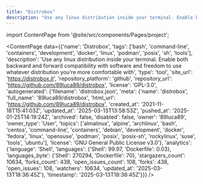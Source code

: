 ```yaml
---
title: "Distrobox"
description: "Use any linux distribution inside your terminal. Enable both backward and forward compatibility with software and freedom to use whatever distribution you’re more comfortable with"
---
```

import ContentPage from '@site/src/components/Pages/project';

<ContentPage
    data={{'name': 'Distrobox', 'tags': ['bash', 'command-line', 'containers', 'development', 'docker', 'linux', 'podman', 'posix', 'sh', 'tools'], 'description': 'Use any linux distribution inside your terminal. Enable both backward and forward compatibility with software and freedom to use whatever distribution you’re more comfortable with', 'type': 'tool', 'site_url': 'https://distrobox.it', 'repository_platform': 'github', 'repository_url': 'https://github.com/89luca89/distrobox', 'license': 'GPL-3.0', 'autogenerated': {'filename': 'distrobox.json', 'meta': {'name': 'distrobox', 'full_name': '89luca89/distrobox', 'html_url': 'https://github.com/89luca89/distrobox', 'created_at': '2021-11-18T15:41:03Z', 'updated_at': '2025-03-13T13:58:53Z', 'pushed_at': '2025-01-25T14:19:24Z', 'archived': false, 'disabled': false, 'owner': '89luca89', 'owner_type': 'User', 'topics': ['almalinux', 'alpine', 'archlinux', 'bash', 'centos', 'command-line', 'containers', 'debian', 'development', 'docker', 'fedora', 'linux', 'opensuse', 'podman', 'posix', 'posix-sh', 'rockylinux', 'suse', 'tools', 'ubuntu'], 'license': 'GNU General Public License v3.0'}, 'analytics': {'language': 'Shell', 'languages': {'Shell': 99.97, 'Dockerfile': 0.03}, 'languages_byte': {'Shell': 270294, 'Dockerfile': 70}, 'stargazers_count': 10634, 'forks_count': 438, 'open_issues_count': 108, 'forks': 438, 'open_issues': 108, 'watchers': 10634, 'updated_at': '2025-03-13T18:36:45Z'}, 'timestamp': '2025-03-13T18:36:45Z'}}}
/>
